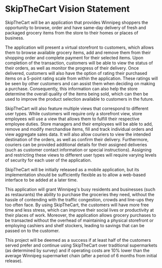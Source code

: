 # SkipTheCart Vision Statement

SkipTheCart will be an application that provides Winnipeg shoppers the
opportunity to browse, order and have same-day delivery of fresh and packaged
grocery items from the store to their homes or places of business.

The application will present a virtual storefront to customers, which allows
them to browse available grocery items, add and remove them from their shopping
order and complete payment for their selected items. Upon completion of the
transaction, customers will be able to view the status of their orders, as well
as monitor the progress of their delivery. Once delivered, customers will also
have the option of rating their purchased items on a 5-point rating scale from
within the application. These ratings will be seen by other customers and can
assist them when deciding on making a purchase. Consequently, this information
can also help the store determine the overall quality of the items being sold,
which can then be used to improve the product selection available to customers
in the future.

SkipTheCart will also feature multiple views that correspond to different user
types. While customers will require only a storefront view, store employees will
use a view that allows them to fulfill their respective employee duties. Store
managers and their employees will be able to add, remove and modify merchandise
items, fill and track individual orders and view aggregate sales data. It will
also allow couriers to view the intended destination of the orders, as well as
confirm their delivery. Furthermore, couriers can be provided additional details
for their assigned deliveries (such as customer contact information or special
instructions). Assigning and restricting these views to different user types
will require varying levels of security for each user of the application.

SkipTheCart will be initially released as a mobile application, but its
implementation should be sufficiently flexible as to allow a web-based interface
to be added at a later time.

This application will grant Winnipeg's busy residents and businesses (such as
restaurants) the ability to purchase the groceries they need, without the hassle
of contending with the traffic congestion, crowds and line-ups they too often
face. By using SkipTheCart, the customers will have more free time and less
stress, which can improve their social lives or productivity at their places of
work. Moreover, the application allows grocery purchases to be transacted
without the overhead of maintaining a physical storefront or employing cashiers
and shelf stockers, leading to savings that can be passed on to the customer.

This project will be deemed as a success if at least half of the customers
served prefer and continue using SkipTheCart over traditional supermarkets (as
determined by survey) and if operating costs are 10% lower than the average
Winnipeg supermarket chain (after a period of 6 months from initial release).

